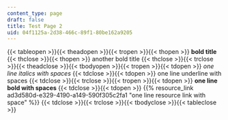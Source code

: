 ```yaml
---
content_type: page
draft: false
title: Test Page 2
uid: 04f1125a-2d38-466c-89f1-80be162a9205
---
```

{{< tableopen >}}{{< theadopen >}}{{< tropen >}}{{< thopen >}}
**bold title**
{{< thclose >}}{{< thopen >}}
another bold title
{{< thclose >}}{{< trclose >}}{{< theadclose >}}{{< tbodyopen >}}{{< tropen >}}{{< tdopen >}}
_one line italics with spaces_
{{< tdclose >}}{{< tdopen >}}
one line underline with spaces
{{< tdclose >}}{{< trclose >}}{{< tropen >}}{{< tdopen >}}
**one line bold with spaces**
{{< tdclose >}}{{< tdopen >}}
{{% resource_link ad3d580d-e329-4190-a149-590f305c2fa1 "one line resource link with space" %}}
{{< tdclose >}}{{< trclose >}}{{< tbodyclose >}}{{< tableclose >}}
